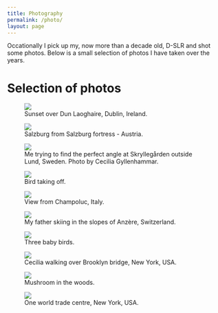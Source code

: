```yaml
---
title: Photography
permalink: /photo/
layout: page
---
```


Occationally I pick up my, now more than a decade old, D-SLR and shot some photos. Below is a small selection of photos I have taken over the years. 

# Selection of photos
<figure>
  <img src="/assets/img/photos/dunlaoghaire.jpg"/>
  <figcaption>Sunset over Dun Laoghaire, Dublin, Ireland.</figcaption>
</figure>

<figure>
  <img src="/assets/img/photos/salzburg.jpg"/>
  <figcaption>Salzburg from Salzburg fortress - Austria.</figcaption>
</figure>

<figure>
  <img src="/assets/img/photos/skryllegarden.jpg"/>
  <figcaption>Me trying to find the perfect angle at Skryllegården outside Lund, Sweden. Photo by Cecilia Gyllenhammar.</figcaption>
</figure>

<figure>
  <img src="/assets/img/photos/bird.jpg"/>
  <figcaption>Bird taking off.</figcaption>
</figure>

<figure>
  <img src="/assets/img/photos/champoluc.JPG"/>
  <figcaption>View from Champoluc, Italy.</figcaption>
</figure>

<figure>
  <img src="/assets/img/photos/skiing.jpg"/>
  <figcaption>My father skiing in the slopes of Anzère, Switzerland.</figcaption>
</figure>

<figure>
  <img src="/assets/img/photos/babybird.jpg"/>
  <figcaption>Three baby birds.</figcaption>
</figure>

<figure>
  <img src="/assets/img/photos/brooklynbridge.jpg"/>
  <figcaption>Cecilia walking over Brooklyn bridge, New York, USA.</figcaption>
</figure>

<figure>
  <img src="/assets/img/photos/mushroom.jpg"/>
  <figcaption>Mushroom in the woods.</figcaption>
</figure>

<figure>
  <img src="/assets/img/photos/worldtrade.jpg"/>
  <figcaption>One world trade centre, New York, USA.</figcaption>
</figure>
